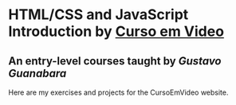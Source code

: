 # HTML/CSS and JavaScript Introduction by **[Curso em Video](https://cursoemvideo.com/)**

## An entry-level courses taught by *Gustavo Guanabara*

Here are my exercises and projects for the CursoEmVideo website.